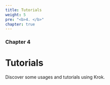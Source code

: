 ```yaml
---
title: Tutorials
weight: 5
pre: "<b>4. </b>"
chapter: true
---
```


### Chapter 4

# Tutorials

Discover some usages and tutorials using Krok.
